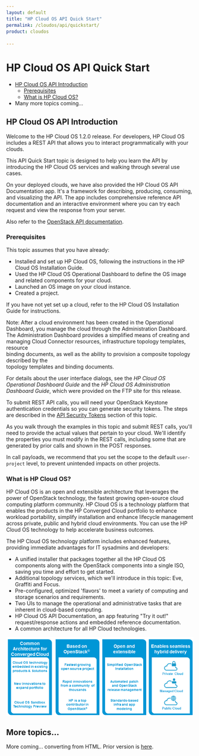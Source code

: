 ```yaml
---
layout: default
title: "HP Cloud OS API Quick Start"
permalink: /cloudos/api/quickstart/
product: cloudos

---
```


# HP Cloud OS API Quick Start

* [HP Cloud OS API Introduction](#hp-cloud-os-api-introduction)
    * [Prerequisites](#prerequisites)
    * [What is HP Cloud OS?](#what-is-hp-cloud-os)
* Many more topics coming...

## HP Cloud OS API Introduction

Welcome to the HP Cloud OS 1.2.0 release. For developers, HP Cloud OS includes a REST API that allows you to interact programmatically with your clouds.  

This API Quick Start topic is designed to help you learn the API by introducing the HP Cloud OS services and walking through several use cases.  

On your deployed clouds, we have also provided the HP Cloud OS API Documentation app. It's a framework for describing, producing, consuming, and visualizing the API. 
The app includes comprehensive reference API documentation and an interactive environment where you can try each request and view the response from your server. 
   
Also refer to the [OpenStack API documentation](http://docs.openstack.org).   

### Prerequisites

This topic assumes that you have already:

* Installed and set up HP Cloud OS, following the instructions in the HP Cloud OS Installation Guide. 
* Used the HP Cloud OS Operational Dashboard to define the OS image and related components for your cloud.
* Launched an OS image on your cloud instance.
* Created a project.

If you have not yet set up a cloud, refer to the HP Cloud OS Installation Guide for instructions.

Note: After a cloud environment has been created in the Operational Dashboard, you manage the cloud through the Administration Dashboard. The Administration Dashboard provides a simplified means of creating and managing Cloud Connector resources, infrastructure topology templates, resource             
binding documents, as well as the ability to provision a composite topology described by the             
topology templates and binding documents.
            
For details about the user interface dialogs, see the <i>HP Cloud OS Operational Dashboard Guide</i> and 
the <i>HP Cloud OS Administration Dashboard Guide</i>, which were provided on the FTP site for this 
release.
            
To submit REST API calls, you will need your OpenStack Keystone authentication credentials so you can generate security tokens. 
The steps are described in the [API Security Tokens](#API-Security-Tokens) section of this topic.
   
As you walk through the examples in this topic and submit REST calls, you'll need to provide the actual values that pertain to your cloud. We'll 
identify the properties you must modify in the REST calls, including some that are generated by prior calls and shown in the POST responses.
        
In call payloads, we recommend that you set the scope to the default <code>user-project</code> level, 
to prevent unintended impacts on other projects.

### What is HP Cloud OS?

HP Cloud OS is an open and extensible architecture that leverages the power of OpenStack technology, 
the fastest growing open-source cloud computing platform community. HP Cloud OS is a technology platform 
that enables the products in the HP Converged Cloud portfolio to enhance workload portability, 
simplify installation and enhance lifecycle management across private, public and hybrid cloud environments. 
You can use the HP Cloud OS technology to help accelerate business outcomes. 

The HP Cloud OS technology platform includes enhanced features, providing immediate advantages for IT sysadmins and developers:

* A unified installer that packages together all the HP Cloud OS components along with the OpenStack components into a single ISO, saving you time and effort to get started.
* Additional topology services, which we'll introduce in this topic: Eve, Graffiti and Focus.
* Pre-configured, optimized 'flavors' to meet a variety of computing and storage scenarios and requirements.
* Two UIs to manage the operational and administrative tasks that are inherent in cloud-based computing.
* HP Cloud OS API Documentation, an app featuring "Try it out!" request/response actions and embedded reference documentation.
* A common architecture for all HP Cloud technologies.

<img src="media/converged_cloud_concept.png" />

## More topics...

More coming... converting from HTML.  Prior version is [here](http://docscloudos.hpswlabs.adapps.hp.com/quickstart/index.html). 

